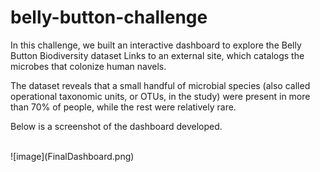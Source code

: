 # belly-button-challenge
In this challenge, we built an interactive dashboard to explore the Belly Button Biodiversity dataset Links to an external site, which catalogs the microbes that colonize human navels.

The dataset reveals that a small handful of microbial species (also called operational taxonomic units, or OTUs, in the study) were present in more than 70% of people, while the rest were relatively rare. 

Below is a screenshot of the dashboard developed.

<br>
![image](FinalDashboard.png)
<br>